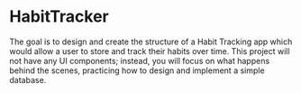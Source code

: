 # HabitTracker
<p>The goal is to design and create the structure of a Habit Tracking app which would allow a user to store and track their habits over time. This project will not have any UI components; instead, you will focus on what happens behind the scenes, practicing how to design and implement a simple database.</p>
